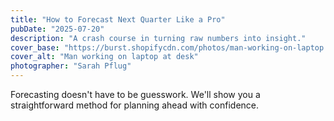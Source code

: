 ```yaml
---
title: "How to Forecast Next Quarter Like a Pro"
pubDate: "2025-07-20"
description: "A crash course in turning raw numbers into insight."
cover_base: "https://burst.shopifycdn.com/photos/man-working-on-laptop.jpg"
cover_alt: "Man working on laptop at desk"
photographer: "Sarah Pflug"
---
```


Forecasting doesn't have to be guesswork. We'll show you a straightforward method for planning ahead with confidence.
